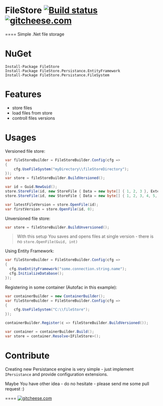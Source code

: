 # FileStore [![Build status](https://ci.appveyor.com/api/projects/status/g5l1ixdibke1p5j3)](https://ci.appveyor.com/project/mgibas/filestore) [![gitcheese.com](https://img.shields.io/badge/gitcheese-donate-FDE383.svg?style=flat-square)](https://www.gitcheese.com/app/#/projects/d9efa213-d86a-49aa-8398-69a029901745/pledges/create)
====
Simple .Net file storage

NuGet
====
```
Install-Package FileStore
Install-Package FileStore.Persistance.EntityFramework
Install-Package FileStore.Persistance.FileSystem
```

Features
====
* store files
* load files from store
* controll files versions

Usages
====
Versioned file store:
```csharp
var fileStoreBuilder = FileStoreBuilder.Config(cfg =>
{
    cfg.UseFileSystem("myDirectory\\fileStoreDirectory");
});
var store = fileStoreBuilder.BuildVersioned();

var id = Guid.NewGuid();
store.StoreFile(id, new StoreFile { Data = new byte[] { 1, 2, 3 }, Extension = "txt" });
store.StoreFile(id, new StoreFile { Data = new byte[] { 1, 2, 3, 4, 5, 6 }, Extension = "txt" });

var latestFileVersion = store.OpenFile(id);
var firstVersion = store.OpenFile(id, 0);
```

Unversioned file store:
```csharp
var store = fileStoreBuilder.BuildUnversioned();
```
> With this setup You saves and opens files at single version - there is no ```store.OpenFile(Guid, int)```


Using Entity Framework:
```csharp
var fileStoreBuilder = FileStoreBuilder.Config(cfg =>
{
  cfg.UseEntityFramework("some.connection.string.name");
  cfg.InitializeDatabase();
});
```

Registering in some container (Autofac in this example):
```csharp
var containerBuilder = new ContainerBuilder();
var fileStoreBuilder = FileStoreBuilder.Config(cfg =>
{
    cfg.UseFileSystem("C:\\fileStore");
});

containerBuilder.Register(c => fileStoreBuilder.BuildVersioned());

var container = containerBuilder.Build();
var store = container.Resolve<IFileStore>();
```
Contribute
====
Creating new Persistance engine is very simple - just implement `IPersistance` and provide configuration extensions. 

Maybe You have other idea - do no hesitate - please send me some pull request :)

====
[![gitcheese.com](https://api.gitcheese.com/v1/projects/d9efa213-d86a-49aa-8398-69a029901745/badges)](https://www.gitcheese.com/app/#/projects/d9efa213-d86a-49aa-8398-69a029901745/pledges/create)
